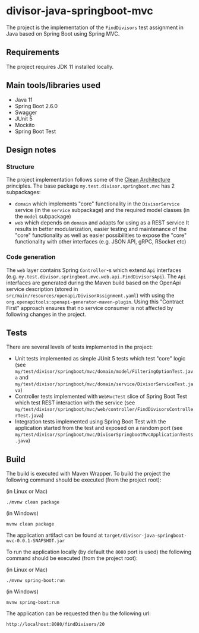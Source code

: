 # divisor-java-springboot-mvc
The project is the implementation of the `FindDivisors` test assignment in Java based on Spring Boot using Spring MVC.

## Requirements
The project requires JDK 11 installed locally.

## Main tools/libraries used
* Java 11
* Spring Boot 2.6.0
* Swagger
* JUnit 5
* Mockito
* Spring Boot Test

## Design notes
### Structure
The project implementation follows some of the [Clean Architecture](https://blog.cleancoder.com/uncle-bob/2012/08/13/the-clean-architecture.html) principles.
The base package `my.test.divisor.springboot.mvc` has 2 subpackages:
* `domain` which implements "core" functionality in the `DivisorService` service (in the `service` subpackage) 
and the required model classes (in the `model` subpackage)
* `web` which depends on `domain` and adapts for using as a REST service
It results in better modularization, easier testing and maintenance of the "core" functionality 
as well as easier possibilities to expose the "core" functionality with other interfaces (e.g. JSON API, gRPC, RSocket etc)

### Code generation
The `web` layer contains Spring `Controller`-s which extend `Api` interfaces (e.g. `my.test.divisor.springboot.mvc.web.api.FindDivisorsApi`).
The `Api` interfaces are generated during the Maven build based on the OpenApi service description (stored in 
`src/main/resources/openapi/DivisorAssignment.yaml`) with using the `org.openapitools:openapi-generator-maven-plugin`.
Using this "Contract First" approach ensures that no service consumer is not affected by following changes in the project.

## Tests
There are several levels of tests implemented in the project:
* Unit tests implemented as simple JUnit 5 tests which test "core" logic 
(see `my/test/divisor/springboot/mvc/domain/model/FilteringOptionTest.java` and 
`my/test/divisor/springboot/mvc/domain/service/DivisorServiceTest.java`)
* Controller tests implemented with `WebMvcTest` slice of Spring Boot Test which test REST interaction with the service
  (see `my/test/divisor/springboot/mvc/web/controller/FindDivisorsControllerTest.java`)
* Integration tests implemented using Spring Boot Test with the application started from the test and exposed on a random port
  (see `my/test/divisor/springboot/mvc/DivisorSpringbootMvcApplicationTests.java`)

## Build
The build is executed with Maven Wrapper.
To build the project the following command should be executed (from the project root):

(in Linux or Mac)
```shell
./mvnw clean package
```
(in Windows)
```shell
mvnw clean package
```
The application artifact can be found at `target/divisor-java-springboot-mvc-0.0.1-SNAPSHOT.jar`

To run the application locally (by default the `8080` port is used) the following command should be executed (from the project root):

(in Linux or Mac)
```shell
./mvnw spring-boot:run
```
(in Windows)
```shell
mvnw spring-boot:run
```
The application can be requested then bu the following url:
```shell
http://localhost:8080/findDivisors/20
```
